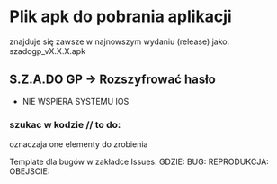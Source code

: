 # Plik apk do pobrania aplikacji
znajduje się zawsze w najnowszym wydaniu (release) jako: szadogp_vX.X.X.apk

## S.Z.A.DO GP -> Rozszyfrować hasło

-  NIE WSPIERA SYSTEMU IOS

### szukac w kodzie // to do:

oznaczaja one elementy do zrobienia

Template dla bugów w zakładce Issues:
GDZIE: 
BUG: 
REPRODUKCJA: 
OBEJSCIE: 

